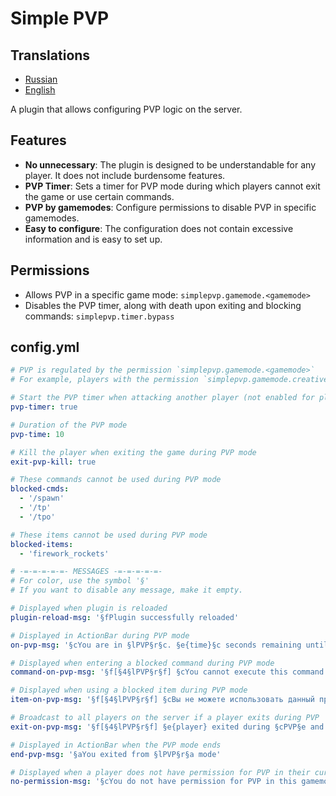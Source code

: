 # Simple PVP

## Translations
- [Russian](README.md)
- [English](README.en.md)

A plugin that allows configuring PVP logic on the server.

## **Features**
- **No unnecessary**: The plugin is designed to be understandable for any player. It does not include burdensome features.
- **PVP Timer**: Sets a timer for PVP mode during which players cannot exit the game or use certain commands.
- **PVP by gamemodes**: Configure permissions to disable PVP in specific gamemodes.
- **Easy to configure**: The configuration does not contain excessive information and is easy to set up.

## **Permissions**
- Allows PVP in a specific game mode: `simplepvp.gamemode.<gamemode>`
- Disables the PVP timer, along with death upon exiting and blocking commands: `simplepvp.timer.bypass`

## config.yml
```yaml
# PVP is regulated by the permission `simplepvp.gamemode.<gamemode>`
# For example, players with the permission `simplepvp.gamemode.creative` can hit players while in creative mode.

# Start the PVP timer when attacking another player (not enabled for players with the permission `simplepvp.timer.bypass`).
pvp-timer: true

# Duration of the PVP mode
pvp-time: 10

# Kill the player when exiting the game during PVP mode
exit-pvp-kill: true

# These commands cannot be used during PVP mode
blocked-cmds:
  - '/spawn'
  - '/tp'
  - '/tpo'

# These items cannot be used during PVP mode
blocked-items:
  - 'firework_rockets'

# -=-=-=-=-=- MESSAGES -=-=-=-=-=-
# For color, use the symbol '§'
# If you want to disable any message, make it empty.

# Displayed when plugin is reloaded
plugin-reload-msg: '§fPlugin successfully reloaded'

# Displayed in ActionBar during PVP mode
on-pvp-msg: '§cYou are in §lPVP§r§c. §e{time}§c seconds remaining until exit from §lPVP'

# Displayed when entering a blocked command during PVP mode
command-on-pvp-msg: '§f[§4§lPVP§r§f] §cYou cannot execute this command during PVP'

# Displayed when using a blocked item during PVP mode
item-on-pvp-msg: '§f[§4§lPVP§r§f] §cВы не можете использовать данный предмет во время PVP'

# Broadcast to all players on the server if a player exits during PVP
exit-on-pvp-msg: '§f[§4§lPVP§r§f] §e{player} exited during §cPVP§e and was punished!'

# Displayed in ActionBar when the PVP mode ends
end-pvp-msg: '§aYou exited from §lPVP§r§a mode'

# Displayed when a player does not have permission for PVP in their current gamemode
no-permission-msg: '§cYou do not have permission for PVP in this gamemode.'
```
